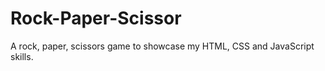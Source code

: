 # Rock-Paper-Scissor
A rock, paper, scissors game to showcase my HTML, CSS and JavaScript skills.



